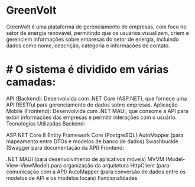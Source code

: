 # GreenVolt
GreenVolt é uma plataforma de gerenciamento de empresas, com foco no setor de energia renovável, permitindo que os usuários visualizem, criem e gerenciem informações sobre empresas do setor de energia, incluindo dados como nome, descrição, categoria e informações de contato.

# # O sistema é dividido em várias camadas:

API (Backend): Desenvolvida com .NET Core (ASP.NET), que fornece uma API RESTful para gerenciamento de dados sobre empresas.
Aplicação Mobile (Frontend): Desenvolvida com .NET MAUI, que consome a API para exibir informações das empresas e permitir interações com o usuário.
Tecnologias Utilizadas
Backend:

ASP.NET Core 8
Entity Framework Core (PostgreSQL)
AutoMapper (para mapeamento entre DTOs e modelos de banco de dados)
Swashbuckle (Swagger para documentação da API)
Frontend:

.NET MAUI (para desenvolvimento de aplicativos móveis)
MVVM (Model-View-ViewModel) para organização da arquitetura
HttpClient (para comunicação com a API)
AutoMapper (para conversão de dados entre os modelos de API e os modelos locais)
Funcionalidades
